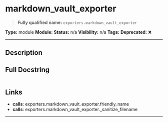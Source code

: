 # markdown_vault_exporter
> **Fully qualified name:** `exporters.markdown_vault_exporter`

**Type:** module
**Module:** 
**Status:** n/a
**Visibility:** n/a
**Tags:** 
**Deprecated:** ❌

---

## Description


## Full Docstring
```

```

## Links
- **calls**: exporters.markdown_vault_exporter.friendly_name
- **calls**: exporters.markdown_vault_exporter._sanitize_filename


---
